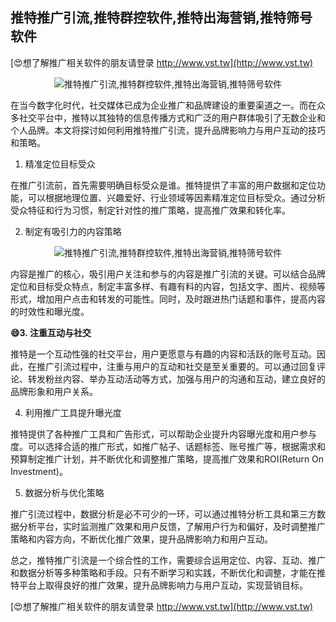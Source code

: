 ## **推特推广引流,推特群控软件,推特出海营销,推特筛号软件**

[😍想了解推广相关软件的朋友请登录 http://www.vst.tw](http://www.vst.tw)

 <center><img src="https://vst.tw/MP4/tuiguang/png/4.png" alt="推特推广引流,推特群控软件,推特出海营销,推特筛号软件"></center>

在当今数字化时代，社交媒体已成为企业推广和品牌建设的重要渠道之一。而在众多社交平台中，推特以其独特的信息传播方式和广泛的用户群体吸引了无数企业和个人品牌。本文将探讨如何利用推特推广引流，提升品牌影响力与用户互动的技巧和策略。

1. 精准定位目标受众

在推广引流前，首先需要明确目标受众是谁。推特提供了丰富的用户数据和定位功能，可以根据地理位置、兴趣爱好、行业领域等因素精准定位目标受众。通过分析受众特征和行为习惯，制定针对性的推广策略，提高推广效果和转化率。

2. 制定有吸引力的内容策略

 <center><img src="https://vst.tw/MP4/tuiguang/png/3.png" alt="推特推广引流,推特群控软件,推特出海营销,推特筛号软件"></center>

内容是推广的核心，吸引用户关注和参与的内容是推广引流的关键。可以结合品牌定位和目标受众特点，制定丰富多样、有趣有料的内容，包括文字、图片、视频等形式，增加用户点击和转发的可能性。同时，及时跟进热门话题和事件，提高内容的时效性和曝光度。

**😄3. 注重互动与社交**

推特是一个互动性强的社交平台，用户更愿意与有趣的内容和活跃的账号互动。因此，在推广引流过程中，注重与用户的互动和社交是至关重要的。可以通过回复评论、转发粉丝内容、举办互动活动等方式，加强与用户的沟通和互动，建立良好的品牌形象和用户关系。

4. 利用推广工具提升曝光度

推特提供了各种推广工具和广告形式，可以帮助企业提升内容曝光度和用户参与度。可以选择合适的推广形式，如推广帖子、话题标签、账号推广等，根据需求和预算制定推广计划，并不断优化和调整推广策略，提高推广效果和ROI(Return On Investment)。

5. 数据分析与优化策略

推广引流过程中，数据分析是必不可少的一环，可以通过推特分析工具和第三方数据分析平台，实时监测推广效果和用户反馈，了解用户行为和偏好，及时调整推广策略和内容方向，不断优化推广效果，提升品牌影响力和用户互动。

总之，推特推广引流是一个综合性的工作，需要综合运用定位、内容、互动、推广和数据分析等多种策略和手段。只有不断学习和实践，不断优化和调整，才能在推特平台上取得良好的推广效果，提升品牌影响力与用户互动，实现营销目标。

[😍想了解推广相关软件的朋友请登录 http://www.vst.tw](http://www.vst.tw)



